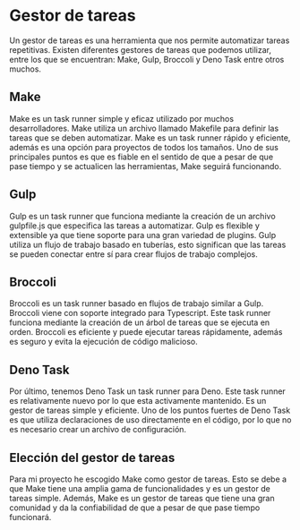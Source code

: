 # Gestor de tareas

Un gestor de tareas es una herramienta que nos permite automatizar tareas repetitivas. Existen diferentes gestores de tareas que podemos utilizar, entre los que se encuentran: Make, Gulp, Broccoli y Deno Task entre otros muchos.

## Make

Make es un task runner simple y eficaz utilizado por muchos desarrolladores. Make utiliza un archivo llamado Makefile para definir las tareas que se deben automatizar. Make es un task runner rápido y eficiente, además es una opción para proyectos de todos los tamaños. Uno de sus principales puntos es que es fiable en el sentido de que a pesar de que pase tiempo y se actualicen las herramientas, Make seguirá funcionando.


## Gulp

Gulp es un task runner que funciona mediante la creación de un archivo gulpfile.js que especifica las tareas a automatizar. Gulp es flexible y extensible ya que tiene soporte para una gran variedad de plugins. Gulp utiliza un flujo de trabajo basado en tuberías, esto significan que las tareas se pueden conectar entre sí para crear flujos de trabajo complejos.

## Broccoli

Broccoli es un task runner basado en flujos de trabajo similar a Gulp. Broccoli viene con soporte integrado para Typescript. Este task runner funciona mediante la creación de un árbol de tareas que se ejecuta en orden. Broccoli es eficiente y puede ejecutar tareas rápidamente, además es seguro y evita la ejecución de código malicioso.

## Deno Task

Por último, tenemos Deno Task un task runner para Deno. Este task runner es relativamente nuevo por lo que esta activamente mantenido. Es un gestor de tareas simple y eficiente. Uno de los puntos fuertes de Deno Task es que utiliza declaraciones de uso directamente en el código, por lo que no es necesario crear un archivo de configuración.

## Elección del gestor de tareas

Para mi proyecto he escogido Make como gestor de tareas. Esto se debe a que Make tiene una amplia gama de funcionalidades y es un gestor de tareas simple. Además, Make es un gestor de tareas que tiene una gran comunidad y da la confiabilidad de que a pesar de que pase tiempo funcionará.
